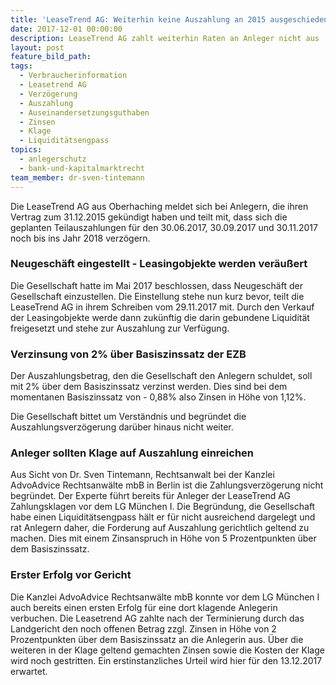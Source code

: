 ```yaml
---
title: 'LeaseTrend AG: Weiterhin keine Auszahlung an 2015 ausgeschiedene Anleger'
date: 2017-12-01 00:00:00
description: LeaseTrend AG zahlt weiterhin Raten an Anleger nicht aus
layout: post
feature_bild_path:
tags:
  - Verbraucherinformation
  - Leasetrend AG
  - Verzögerung
  - Auszahlung
  - Auseinandersetzungsguthaben
  - Zinsen
  - Klage
  - Liquiditätsengpass
topics:
  - anlegerschutz
  - bank-und-kapitalmarktrecht
team_member: dr-sven-tintemann
---
```



Die LeaseTrend AG aus Oberhaching meldet sich bei Anlegern, die ihren Vertrag zum 31.12.2015 gek&uuml;ndigt haben und teilt mit, dass sich die geplanten Teilauszahlungen f&uuml;r den 30.06.2017, 30.09.2017 und 30.11.2017 noch bis ins Jahr 2018 verz&ouml;gern.

### Neugesch&auml;ft eingestellt - Leasingobjekte werden ver&auml;u&szlig;ert

Die Gesellschaft hatte im Mai 2017 beschlossen, dass Neugesch&auml;ft der Gesellschaft einzustellen. Die Einstellung stehe nun kurz bevor, teilt die LeaseTrend AG in ihrem Schreiben vom 29.11.2017 mit. Durch den Verkauf der Leasingobjekte werde dann zuk&uuml;nftig die darin gebundene Liquidit&auml;t freigesetzt und stehe zur Auszahlung zur Verf&uuml;gung.

### Verzinsung von 2% &uuml;ber Basiszinssatz der EZB

Der Auszahlungsbetrag, den die Gesellschaft den Anlegern schuldet, soll mit 2% &uuml;ber dem Basiszinssatz verzinst werden. Dies sind bei dem momentanen Basiszinssatz von - 0,88% also Zinsen in H&ouml;he von 1,12%.

Die Gesellschaft bittet um Verst&auml;ndnis und begr&uuml;ndet die Auszahlungsverz&ouml;gerung dar&uuml;ber hinaus nicht weiter.

### Anleger sollten Klage auf Auszahlung einreichen

Aus Sicht von Dr. Sven Tintemann, Rechtsanwalt bei der Kanzlei AdvoAdvice Rechtsanw&auml;lte mbB in Berlin ist die Zahlungsverz&ouml;gerung nicht begr&uuml;ndet. Der Experte f&uuml;hrt bereits f&uuml;r Anleger der LeaseTrend AG Zahlungsklagen vor dem LG M&uuml;nchen I. Die Begr&uuml;ndung, die Gesellschaft habe einen Liquidit&auml;tsengpass h&auml;lt er f&uuml;r nicht ausreichend dargelegt und rat Anlegern daher, die Forderung auf Auszahlung gerichtlich geltend zu machen. Dies mit einem Zinsanspruch in H&ouml;he von 5 Prozentpunkten &uuml;ber dem Basiszinssatz.

### Erster Erfolg vor Gericht

Die Kanzlei AdvoAdvice Rechtsanw&auml;lte mbB konnte vor dem LG M&uuml;nchen I auch bereits einen ersten Erfolg f&uuml;r eine dort klagende Anlegerin verbuchen. Die Leasetrend AG zahlte nach der Terminierung durch das Landgericht den noch offenen Betrag zzgl. Zinsen in H&ouml;he von 2 Prozentpunkten &uuml;ber dem Basiszinssatz an die Anlegerin aus. &Uuml;ber die weiteren in der Klage geltend gemachten Zinsen sowie die Kosten der Klage wird noch gestritten. Ein erstinstanzliches Urteil wird hier f&uuml;r den 13.12.2017 erwartet.

&nbsp;